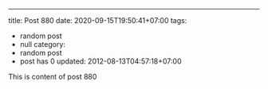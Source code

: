 ---
title: Post 880
date: 2020-09-15T19:50:41+07:00
tags:
  - random post
  - null
category:
  - random post
  - post has 0
updated: 2012-08-13T04:57:18+07:00

This is content of post 880